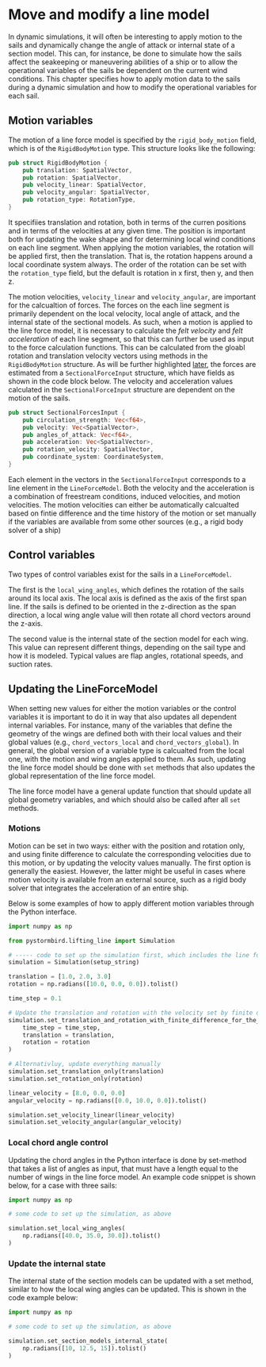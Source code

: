 # Move and modify a line model

In dynamic simulations, it will often be interesting to apply motion to the sails and dynamically change the angle of attack or internal state of a section model. This can, for instance, be done to simulate how the sails affect the seakeeping or maneuvering abilities of a ship or to allow the operational variables of the sails be dependent on the current wind conditions. This chapter specifies how to apply motion data to the sails during a dynamic simulation and how to modify the operational variables for each sail.

## Motion variables

The motion of a line force model is specified by the `rigid_body_motion` field, which is of the `RigidBodyMotion` type. This structure looks like the following:

```rust
pub struct RigidBodyMotion {
    pub translation: SpatialVector,
    pub rotation: SpatialVector,
    pub velocity_linear: SpatialVector,
    pub velocity_angular: SpatialVector,
    pub rotation_type: RotationType,
}
```

It specifiies translation and rotation, both in terms of the curren positions and in terms of the velocities at any given time. The position is important both for updating the wake shape and for determining local wind conditions on each line segment. When applying the motion variables, the rotation will be applied first, then the translation. That is, the rotation happens around a local coordinate system always. The order of the rotation can be set with the `rotation_type` field, but the default is rotation in x first, then y, and then z.

The motion velocities, `velocity_linear` and `velocity_angular`, are important for the calcualtion of forces. The forces on the each line segment is primarily dependent on the local velocity, local angle of attack, and the internal state of the sectional models. As such, when a motion is applied to the line force model, it is necessary to calculate the *felt velocity* and *felt acceleration* of each line segment, so that this can further be used as input to the force calculation functions. This can be calculated from the gloabl rotation and translation velocity vectors using methods in the `RigidBodyMotion` structure. As will be further highlighted [later](force_calculations.md), the forces are estimated from a `SectionalForceInput` structure, which have fields as shown in the code block below. The velocity and acceleration values calculated in the `SectionalForceInput` structure are dependent on the motion of the sails.

```rust
pub struct SectionalForcesInput {
    pub circulation_strength: Vec<f64>,
    pub velocity: Vec<SpatialVector>,
    pub angles_of_attack: Vec<f64>,
    pub acceleration: Vec<SpatialVector>,
    pub rotation_velocity: SpatialVector,
    pub coordinate_system: CoordinateSystem,
}
```

Each element in the vectors in the `SectionalForceInput` corresponds to a line element in the `LineForceModel`. Both the velocity and the acceleration is a combination of freestream conditions, induced velocities, and motion velocities. The motion velocities can either be automatically calcualted based on fintie difference and the time history of the motion or set manually if the variables are available from some other sources (e.g., a rigid body solver of a ship)

## Control variables

Two types of control variables exist for the sails in a `LineForceModel`.

The first is the `local_wing_angles`, which defines the rotation of the sails around its local axis. The local axis is defined as the axis of the first span line. If the sails is defined to be oriented in the z-direction as the span direction, a local wing angle value will then rotate all chord vectors around the z-axis.

The second value is the internal state of the section model for each wing. This value can represent different things, depending on the sail type and how it is modeled. Typical values are flap angles, rotational speeds, and suction rates.

## Updating the LineForceModel

When setting new values for either the motion variables or the control variables it is important to do it in way that also updates all dependent internal variables. For instance, many of the variables that define the geometry of the wings are defined both with their local values and their global values (e.g., `chord_vectors_local` and `chord_vectors_global`). In general, the global version of a variable type is calcualted from the local one, with the motion and wing angles applied to them. As such, updating the line force model should be done with `set` methods that also updates the global representation of the line force model.

The line force model have a general update function that should update all global geometry variables, and which should also be called after all `set` methods.

### Motions

Motion can be set in two ways: either with the position and rotation only, and using finite difference to calculate the corresponding velocities due to this motion, or by updating the velocity values manually. The first option is generally the easiest. However, the latter might be useful in cases where motion velocity is available from an external source, such as a rigid body solver that integrates the acceleration of an entire ship.

Below is some examples of how to apply different motion variables through the Python interface.

```python
import numpy as np

from pystormbird.lifting_line import Simulation

# ----- code to set up the simulation first, which includes the line force model -----
simulation = Simulation(setup_string)

translation = [1.0, 2.0, 3.0]
rotation = np.radians([10.0, 0.0, 0.0]).tolist()

time_step = 0.1

# Update the translation and rotation with the velocity set by finite difference
simulation.set_translation_and_rotation_with_finite_difference_for_the_velocity(
    time_step = time_step,
    translation = translation,
    rotation = rotation
)

# Alternativluy, update everything manually
simulation.set_translation_only(translation)
simulation.set_rotation_only(rotation)

linear_velocity = [8.0, 0.0, 0.0]
angular_velocity = np.radians([0.0, 10.0, 0.0]).tolist()

simulation.set_velocity_linear(linear_velocity)
simulation.set_velocity_angular(angular_velocity)

```



### Local chord angle control

Updating the chord angles in the Python interface is done by set-method that takes a list of angles as input, that must have a length equal to the number of wings in the line force model. An example code snippet is shown below, for a case with three sails:

```python
import numpy as np

# some code to set up the simulation, as above

simulation.set_local_wing_angles(
    np.radians([40.0, 35.0, 30.0]).tolist()
)
```

### Update the internal state

The internal state of the section models can be updated with a set method, similar to how the local wing angles can be updated. This is shown in the code example below:


```python
import numpy as np

# some code to set up the simulation, as above

simulation.set_section_models_internal_state(
    np.radians([10, 12.5, 15]).tolist()
)
```
